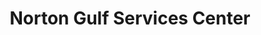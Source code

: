 ---
title: "Norton Gulf Services Center"
url: /norton/norton-gulf-services-center/
shop: car repair
---